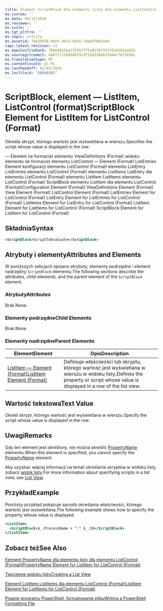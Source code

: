 ```yaml
---
title: Element ScriptBlock dla elementu listy dla elementu ListControl (Format) | Dokumentacja firmy Microsoft
ms.custom: ''
ms.date: 09/13/2016
ms.reviewer: ''
ms.suite: ''
ms.tgt_pltfrm: ''
ms.topic: article
ms.assetid: 74e30938-00ef-46fd-84e5-f0a83706a50e
caps.latest.revision: 11
ms.openlocfilehash: 76b600256af3f957f7fe0578f9fef810262aa5d5
ms.sourcegitcommit: b6871f21bd666f9cd71dd336bb3f844cf472b56c
ms.translationtype: MT
ms.contentlocale: pl-PL
ms.lasthandoff: 02/03/2019
ms.locfileid: "56846501"
---
```

# <a name="scriptblock-element-for-listitem-for-listcontrol-format"></a><span data-ttu-id="e58a2-102">ScriptBlock, element — ListItem, ListControl (format)</span><span class="sxs-lookup"><span data-stu-id="e58a2-102">ScriptBlock Element for ListItem for ListControl (Format)</span></span>

<span data-ttu-id="e58a2-103">Określa skrypt, którego wartość jest wyświetlana w wierszu.</span><span class="sxs-lookup"><span data-stu-id="e58a2-103">Specifies the script whose value is displayed in the row.</span></span>

<span data-ttu-id="e58a2-104">— Element (w formacie) elementu ViewDefinitions (Format) widoku elementu (w formacie) elementu ListControl — Element (Format) ListEntries Element konfiguracji elementu ListControl (Format) elementu ListEntry ListEntries elementu ListControl (Format) elementu ListItems ListEntry dla elementu ListControl (Format) elementu ListItem ListItems elementu ListControl (Format) ScriptBlock elementu ListItem dla elementu ListControl (Format)</span><span class="sxs-lookup"><span data-stu-id="e58a2-104">Configuration Element (Format) ViewDefinitions Element (Format) View Element (Format) ListControl Element (Format) ListEntries Element for ListControl (Format) ListEntry Element for ListEntries for ListControl (Format) ListItems Element for ListEntry for ListControl (Format) ListItem Element for ListItems for ListControl (Format) ScriptBlock Element for ListItem for ListControl (Format)</span></span>

## <a name="syntax"></a><span data-ttu-id="e58a2-105">Składnia</span><span class="sxs-lookup"><span data-stu-id="e58a2-105">Syntax</span></span>

```xml
<ScriptBlock>ScriptToEvaluate</ScriptBlock>
```

## <a name="attributes-and-elements"></a><span data-ttu-id="e58a2-106">Atrybuty i elementy</span><span class="sxs-lookup"><span data-stu-id="e58a2-106">Attributes and Elements</span></span>

<span data-ttu-id="e58a2-107">W poniższych sekcjach opisano atrybuty, elementy podrzędne i element nadrzędny `ScriptBlock` elementu.</span><span class="sxs-lookup"><span data-stu-id="e58a2-107">The following sections describe the attributes, child elements, and the parent element of the `ScriptBlock` element.</span></span>

### <a name="attributes"></a><span data-ttu-id="e58a2-108">Atrybuty</span><span class="sxs-lookup"><span data-stu-id="e58a2-108">Attributes</span></span>

<span data-ttu-id="e58a2-109">Brak.</span><span class="sxs-lookup"><span data-stu-id="e58a2-109">None.</span></span>

### <a name="child-elements"></a><span data-ttu-id="e58a2-110">Elementy podrzędne</span><span class="sxs-lookup"><span data-stu-id="e58a2-110">Child Elements</span></span>

<span data-ttu-id="e58a2-111">Brak.</span><span class="sxs-lookup"><span data-stu-id="e58a2-111">None.</span></span>

### <a name="parent-elements"></a><span data-ttu-id="e58a2-112">Elementy nadrzędne</span><span class="sxs-lookup"><span data-stu-id="e58a2-112">Parent Elements</span></span>

|<span data-ttu-id="e58a2-113">Element</span><span class="sxs-lookup"><span data-stu-id="e58a2-113">Element</span></span>|<span data-ttu-id="e58a2-114">Opis</span><span class="sxs-lookup"><span data-stu-id="e58a2-114">Description</span></span>|
|-------------|-----------------|
|[<span data-ttu-id="e58a2-115">ListItem — Element (Format)</span><span class="sxs-lookup"><span data-stu-id="e58a2-115">ListItem Element (Format)</span></span>](./listitem-element-for-listitems-for-listcontrol-format.md)|<span data-ttu-id="e58a2-116">Definiuje właściwości lub skryptu, którego wartość jest wyświetlana w wierszu w widoku listy.</span><span class="sxs-lookup"><span data-stu-id="e58a2-116">Defines the property or script whose value is displayed in a row of the list view.</span></span>|

## <a name="text-value"></a><span data-ttu-id="e58a2-117">Wartość tekstowa</span><span class="sxs-lookup"><span data-stu-id="e58a2-117">Text Value</span></span>

<span data-ttu-id="e58a2-118">Określ skrypt, którego wartość jest wyświetlana w wierszu.</span><span class="sxs-lookup"><span data-stu-id="e58a2-118">Specify the script whose value is displayed in the row.</span></span>

## <a name="remarks"></a><span data-ttu-id="e58a2-119">Uwagi</span><span class="sxs-lookup"><span data-stu-id="e58a2-119">Remarks</span></span>

<span data-ttu-id="e58a2-120">Gdy ten element jest określony, nie można określić [PropertyName](./propertyname-element-for-listitem-for-listcontrol-format.md) elementu.</span><span class="sxs-lookup"><span data-stu-id="e58a2-120">When this element is specified, you cannot specify the [PropertyName](./propertyname-element-for-listitem-for-listcontrol-format.md) element.</span></span>

<span data-ttu-id="e58a2-121">Aby uzyskać więcej informacji na temat określania skryptów w widoku listy, zobacz [widok listy](./creating-a-list-view.md).</span><span class="sxs-lookup"><span data-stu-id="e58a2-121">For more information about specifying scripts in a list view, see [List View](./creating-a-list-view.md).</span></span>

## <a name="example"></a><span data-ttu-id="e58a2-122">Przykład</span><span class="sxs-lookup"><span data-stu-id="e58a2-122">Example</span></span>

<span data-ttu-id="e58a2-123">Poniższy przykład pokazuje sposób określania właściwości, którego wartość jest wyświetlana.</span><span class="sxs-lookup"><span data-stu-id="e58a2-123">The following example shows how to specify the property whose value is displayed.</span></span>

```xml
<ListItem>
  <ScriptBlock>$_.ProcessName + ":" $_.Id</ScriptBlock>
</ListItem>

```

## <a name="see-also"></a><span data-ttu-id="e58a2-124">Zobacz też</span><span class="sxs-lookup"><span data-stu-id="e58a2-124">See Also</span></span>

[<span data-ttu-id="e58a2-125">Element PropertyName dla elementu listy dla elementu ListControl (Format)</span><span class="sxs-lookup"><span data-stu-id="e58a2-125">PropertyName Element for ListItem for ListControl (Format)</span></span>](./propertyname-element-for-listitem-for-listcontrol-format.md)

[<span data-ttu-id="e58a2-126">Tworzenie widoku listy</span><span class="sxs-lookup"><span data-stu-id="e58a2-126">Creating a List View</span></span>](./creating-a-list-view.md)

[<span data-ttu-id="e58a2-127">Element ListItem ListItems dla elementu ListControl (Format)</span><span class="sxs-lookup"><span data-stu-id="e58a2-127">ListItem Element for ListItems for ListControl (Format)</span></span>](./listitem-element-for-listitems-for-listcontrol-format.md)

[<span data-ttu-id="e58a2-128">Pisanie programu PowerShell, formatowanie pliku</span><span class="sxs-lookup"><span data-stu-id="e58a2-128">Writing a PowerShell Formatting File</span></span>](./writing-a-powershell-formatting-file.md)
